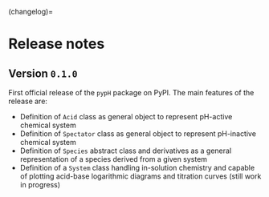 (changelog)=
# Release notes

## Version `0.1.0`
First official release of the `pypH` package on PyPI. The main features of the release are:

- Definition of `Acid` class as general object to represent pH-active chemical system
- Definition of `Spectator` class as general object to represent pH-inactive chemical system
- Definition of `Species` abstract class and derivatives as a general representation of a species derived from a given system
- Definition of a `System` class handling in-solution chemistry and capable of plotting acid-base logarithmic diagrams and titration curves (still work in progress)